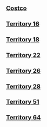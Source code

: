 <!-- ### [Costco](costco-qrcode.png) -->
### [Costco](costco-barcode.jpg)
### [Territory 16](territory/Territory-16.png)
### [Territory 18](territory/Territory-18.png)
### [Territory 22](territory/Territory-22.png)
### [Territory 26](territory/Territory-26.png)
### [Territory 28](territory/Territory-28.png)
### [Territory 51](territory/Territory-51.png)
### [Territory 64](territory/Territory-64.png)
